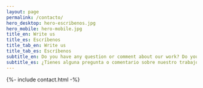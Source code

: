 ```yaml
---
layout: page
permalink: /contacto/
hero_desktop: hero-escribenos.jpg
hero_mobile: hero-mobile.jpg
title_en: Write us
title_es: Escríbenos
title_tab_en: Write us
title_tab_es: Escríbenos
subtitle_en: Do you have any question or comment about our work? Do you think we could collaborate? Please send us your contact and we’ll reach you as soon as possible
subtitle_es: ¿Tienes alguna pregunta o comentario sobre nuestro trabajo? ¿Crees que podríamos colaborar en algún proyecto? Déjanos tus datos y nos contactaremos contigo a la brevedad
---
```


{%- include contact.html -%}
